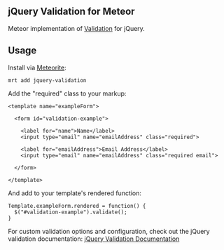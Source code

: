 ## jQuery Validation for Meteor

Meteor implementation of [Validation](https://github.com/jzaefferer/jquery-validation) for jQuery.

## Usage

Install via [Meteorite](https://github.com/oortcloud/meteorite): 

` mrt add jquery-validation `

Add the "required" class to your markup:

```
<template name="exampleForm">

  <form id="validation-example">

    <label for="name">Name</label>
    <input type="email" name="emailAddress" class="required">
    
    <label for="emailAddress">Email Address</label>
    <input type="email" name="emailAddress" class="required email">
 
  </form>
  
</template>
```

And add to your template's rendered function:

``` 
Template.exampleForm.rendered = function() {
  $("#validation-example").validate(); 
}
```

For custom validation options and configuration, check out the jQuery validation documentation: [jQuery Validation Documentation](http://jqueryvalidation.org/documentation)
